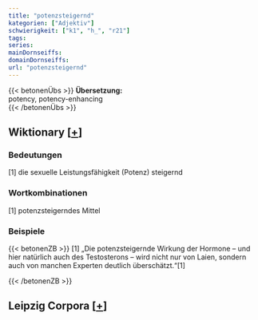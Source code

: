 ```yaml
---
title: "potenzsteigernd"
kategorien: ["Adjektiv"]
schwierigkeit: ["k1", "h_", "r21"]
tags:
series:
mainDornseiffs:
domainDornseiffs:
url: "potenzsteigernd"
---
```


{{< betonenÜbs >}}
**Übersetzung:**  
potency, potency-enhancing  
{{< /betonenÜbs >}}

## Wiktionary [[+](https://de.wiktionary.org/wiki/potenzsteigernd)]

### Bedeutungen
[1] die sexuelle Leistungsfähigkeit (Potenz) steigernd  

### Wortkombinationen
[1] potenzsteigerndes Mittel  

### Beispiele
{{< betonenZB >}}
[1] „Die potenzsteigernde Wirkung der Hormone – und hier natürlich auch des Testosterons – wird nicht nur von Laien, sondern auch von manchen Experten deutlich überschätzt.“[1]  

{{< /betonenZB >}}

## Leipzig Corpora [[+](https://corpora.uni-leipzig.de/en/res?word=potenzsteigernd&corpusId=deu_newscrawl-public_2018)]

